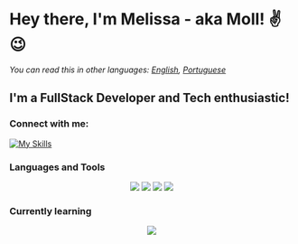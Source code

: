 # Hey there, I'm Melissa - aka Moll! ✌😉

*You can read this in other languages: [English](README.md), [Portuguese](README_PT.md)*

## I'm a FullStack Developer and Tech enthusiastic!


### Connect with me:
[![My Skills](https://skillicons.dev/icons?i=linkedin)](https://br.linkedin.com/in/melissa-moll-62318b18b)

### Languages and Tools
<p align="center">
  <img src="https://skillicons.dev/icons?i=angular,css,html,js,nodejs" />
  <img src="https://skillicons.dev/icons?i=arduino,c,cs,cpp,dotnet,py" />
  <img src="https://skillicons.dev/icons?i=firebase" />
  <img src="https://skillicons.dev/icons?i=figma,git,visualstudio,vscode" />
</p>
  
### Currently learning
<p align="center">
  <img src="https://skillicons.dev/icons?i=docker,flutter,linux,mongodb,react,tensorflow" />
</p>
